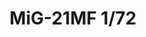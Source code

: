 ---
title: "MiG-21MF 1/72"
price: 6450.00 
desc: "ROYAL CLASS, MiG-21MF 1/72, razmera: 1/72"
img_path: "/assets/img/R0017.jpg"
brand: AMMO
available: true
special_offer: false
new: false
soon: false
cat: "Plasticne-Makete"
subcat: "PM-EDUARD"
subsubcat: ""
sifra: "R0017"
---